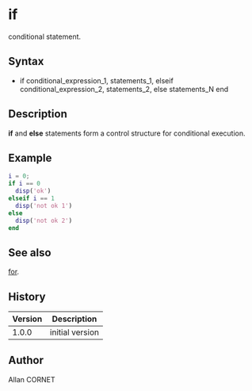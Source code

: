 # if

conditional statement.

## Syntax

- if conditional_expression_1, statements_1, elseif conditional_expression_2, statements_2, else statements_N end

## Description

  <p><b>if</b> and <b>else</b> statements form a control structure for conditional execution.</p>

## Example

```matlab
i = 0;
if i == 0
  disp('ok')
elseif i == 1
  disp('not ok 1')
else
  disp('not ok 2')
end
```

## See also

[for](for.md).

## History

| Version | Description     |
| ------- | --------------- |
| 1.0.0   | initial version |

## Author

Allan CORNET

